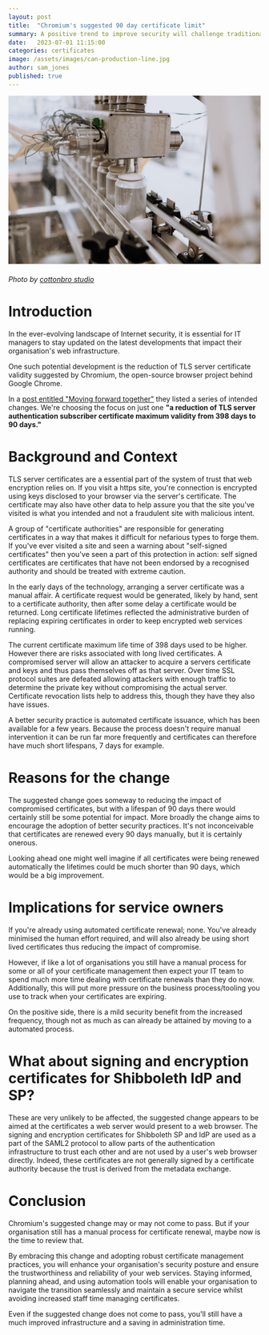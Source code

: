 ```yaml
---
layout: post
title:  "Chromium's suggested 90 day certificate limit"
summary: A positive trend to improve security will challenge traditional behaviours around server certificates.
date:   2023-07-01 11:15:00
categories: certificates
image: /assets/images/can-production-line.jpg
author: sam_jones
published: true
---
```


![A can production line](/assets/images/can-production-line.jpg)
###### Photo by [cottonbro studio](https://www.pexels.com/@cottonbro/)

# Introduction

In the ever-evolving landscape of Internet security, it is essential for IT managers to stay updated on the latest developments that impact their organisation's web infrastructure.

One such potential development is the reduction of TLS server certificate validity suggested by Chromium, the open-source browser project behind Google Chrome.

In a [post entitled "Moving forward together"](https://www.chromium.org/Home/chromium-security/root-ca-policy/moving-forward-together/) they listed a series of intended changes. We're choosing the focus on just one **"a reduction of TLS server authentication subscriber certificate maximum validity from 398 days to 90 days."** 

# Background and Context

TLS server certificates are a essential part of the system of trust that web encryption relies on. 
If you visit a https site, you're connection is encrypted using keys disclosed to your browser via the server's certificate. 
The certificate may also have other data to help assure you that the site you've visited is what you intended and not a fraudulent site with malicious intent.

A group of "certificate authorities" are responsible for generating certificates in a way that makes it difficult for nefarious types to forge them. 
If you've ever visited a site and seen a warning about "self-signed certificates" then you've seen a part of this protection in action: self signed certificates are certificates that have not been endorsed by a recognised authority and should be treated with extreme caution.

In the early days of the technology, arranging a server certificate was a manual affair. A certificate request would be generated, likely by hand, sent to a certificate authority, then after some delay a certificate would be returned. Long certificate lifetimes reflected the administrative burden of replacing expiring certificates in order to keep encrypted web services running.

The current certificate maximum life time of 398 days used to be higher. However there are risks associated with long lived certificates. A compromised server will allow an attacker to acquire a servers certificate and keys and thus pass themselves off as that server. Over time SSL protocol suites are defeated allowing attackers with enough traffic to determine the private key without compromising the actual server. Certificate revocation lists help to address this, though they have they also have issues.

A better security practice is automated certificate issuance, which has been available for a few years. Because the process doesn't require manual intervention it can be run far more frequently and certificates can therefore have much short lifespans, 7 days for example.

# Reasons for the change

The suggested change goes someway to reducing the impact of compromised certificates, but with a lifespan of 90 days there would certainly still be some potential for impact. More broadly the change aims to encourage the adoption of better security practices. It's not inconceivable that certificates are renewed every 90 days manually, but it is certainly onerous. 

Looking ahead one might well imagine if all certificates were being renewed automatically the lifetimes could be much shorter than 90 days, which would be a big improvement.

# Implications for service owners

If you're already using automated certificate renewal; none. You've already minimised the human effort required, and will also already be using short lived certificates thus reducing the impact of compromise.

However, if like a lot of organisations you still have a manual process for some or all of your certificate management then expect your IT team to spend much more time dealing with certificate renewals than they do now. Additionally, this will put more pressure on the business process/tooling you use to track when your certificates are expiring. 

On the positive side, there is a mild security benefit from the increased frequency, though not as much as can already be attained by moving to a automated process.

# What about signing and encryption certificates for Shibboleth IdP and SP?

These are very unlikely to be affected, the suggested change appears to be aimed at the certificates a web server would present to a web browser. The signing and encryption certificates for Shibboleth SP and IdP are used as a part of the SAML2 protocol to allow parts of the authentication infrastructure to trust each other and are not used by a user's web browser directly. Indeed, these certificates are not generally signed by a certificate authority because the trust is derived from the metadata exchange.

# Conclusion

Chromium's suggested change may or may not come to pass. But if your organisation still has a manual process for certificate renewal, maybe now is the time to review that.

By embracing this change and adopting robust certificate management practices, you will enhance your organisation's security posture and ensure the trustworthiness and reliability of your web services. Staying informed, planning ahead, and using automation tools will enable your organisation to navigate the transition seamlessly and maintain a secure service whilst avoiding increased staff time managing certificates.

Even if the suggested change does not come to pass, you'll still have a much improved infrastructure and a saving in administration time.

